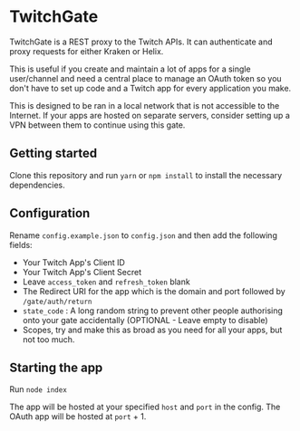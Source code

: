 # TwitchGate

TwitchGate is a REST proxy to the Twitch APIs. It can authenticate and proxy requests for either Kraken or Helix.

This is useful if you create and maintain a lot of apps for a single user/channel and need a central place to manage an OAuth token so you don't have to set up code and a Twitch app for every application you make.

This is designed to be ran in a local network that is not accessible to the Internet. If your apps are hosted on separate servers, consider setting up a VPN between them to continue using this gate.

## Getting started

Clone this repository and run `yarn` or `npm install` to install the necessary dependencies.

## Configuration
Rename `config.example.json` to `config.json` and then add the following fields:

- Your Twitch App's Client ID
- Your Twitch App's Client Secret
- Leave `access_token` and `refresh_token` blank
- The Redirect URI for the app which is the domain and port followed by `/gate/auth/return`
- `state_code` : A long random string to prevent other people authorising onto your gate accidentally (OPTIONAL - Leave empty to disable)
- Scopes, try and make this as broad as you need for all your apps, but not too much.

## Starting the app

Run `node index`

The app will be hosted at your specified `host` and `port` in the config. The OAuth app will be hosted at `port` + 1.
